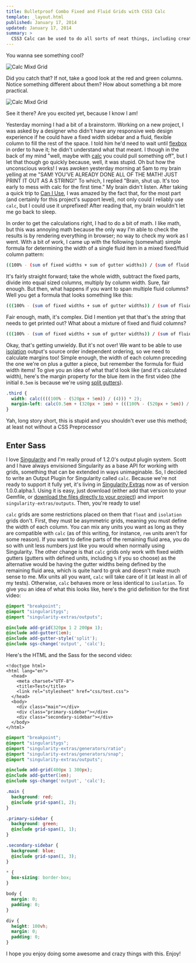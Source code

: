 ```yaml
---
title: Bulletproof Combo Fixed and Fluid Grids with CSS3 Calc
template: _layout.html
published: January 17, 2014
updated: January 17, 2014
summary: >
  CSS3 Calc can be used to do all sorts of neat things, including creating some fantastic advanced responsive grids. Oh yah, and a new Singularity output style to support it.
---
```

You wanna see something cool?

![Calc Mixd Grid](https://vimeo.com/84435424 "16-9")

Did you catch that? If not, take a good look at the red and green columns. Notice something different about them? How about something a bit more practical.

![Calc Mixd Grid](https://vimeo.com/84435488 "16-9")

See it there? Are you excited yet, because I know I am!

Yesterday morning I had a bit of a brainstorm. Working on a new project, I was asked by a designer who didn't have any responsive web design experience if he could have a fixed width sidebar and a fluid, flexible column to fill the rest of the space. I told him he'd need to wait until [flexbox](http://www.w3.org/TR/css3-flexbox/) in order to have it; he didn't understand what that meant. I though in the back of my mind "well, maybe with [calc](http://www.w3.org/TR/css3-values/#calc) you could pull something off", but I let that though go quickly because, well, it was stupid. Oh but how the unconscious works! I was awoken yesterday morning at 5am to my brain yelling at me "SAM! YOU'VE ALREADY DONE ALL OF THE MATH! JUST PRINT IT OUT AS A STRING!" To which, I replied "Brain, shut up. It's too early to mess with calc for the first time." My brain didn't listen. After taking a quick trip to [Can I Use](http://caniuse.com/calc), I was amazed by the fact that, for the most part (and certainly for this project's support level), not only could I reliably use `calc`, but I could use it unprefixed! After reading that, my brain wouldn't let me go back to sleep.

In order to get the calculations right, I had to do a bit of math. I like math, but this was annoying math because the only way I'm able to check the results is by rendering everything in browser; no way to check my work as I went. With a bit of work, I came up with the following (somewhat) simple formula for determining the width of a single fluid item in a mixed fixed/fluid column pattern:

```bash
((100% - (sum of fixed widths + sum of gutter widths)) / (sum of fluid width)) * (fluid column width)
```

It's fairly straight forward; take the whole width, subtract the fixed parts, divide into equal sized columns, multiply by column width. Sure, fair enough. But then, what happens if you want to span multiple fluid columns? Well you get a formula that looks something like this:

```bash
(((100% - (sum of fixed widths + sum of gutter widths)) / (sum of fluid width)) * (fluid column width) + (gutter width)) + (((100% - (sum of fixed widths + sum of column widths)) / (sum of fluid width)) * (fluid column width))
```

Fair enough, math, it's complex. Did I mention yet that that's the *string* that needs to get printed out? What about a mixture of fixed and fluid columns?

```bash
(((100% - (sum of fixed widths + sum of gutter widths)) / (sum of fluid width)) * (fluid column width) + (gutter width)) + (fixed width + gutter width) + (((100% - (sum of fixed widths + sum of column widths)) / (sum of fluid width)) * (fluid column width))
```


Okay, that's getting unwieldy. But it's not over! We want to be able to use [isolation](https://github.com/Team-Sass/Singularity/wiki/Output-Styles#isolation) output's source order independent ordering, so we need to calculate margins too! Simple enough, the width of each column preceding the one we're on plus a gutter a piece, but remember the formula for fluid width items! To give you an idea of what that'd look like (and it's calculated width), here's the margin property for the blue item in the first video (the initial `0.5em` is because we're using [split gutters](https://github.com/Team-Sass/Singularity/wiki/Creating-Grids#split-gutters)).

```scss
.third {
  width: calc((((100% - (520px + 5em)) / (4))) * 2);
  margin-left: calc(0.5em + (320px + 1em) + (((100% - (520px + 5em)) / (4)) * 1 + 1em));
}
```

Yah, long story short, this is stupid and you shouldn't ever use this method; at least not without a CSS Preprocessor

## Enter Sass

I love [Singularity](https://github.com/Team-Sass/Singularity/) and I'm really proud of 1.2.0's output plugin system. Scott and I have always envisioned Singularity as a base API for working with grids, something that can be extended in ways unimaginable. So, I decided to write an Output Plugin for Singularity called `calc`. Because we're not ready to support it fully yet, it's living in [Singularity Extras](https://github.com/Team-Sass/Singularity-extras) now as of version 1.0.0.alpha.1. Using it is easy, just download (either add that version to your Gemfile, or [download the files directly to your project](https://github.com/Team-Sass/Singularity-extras/releases/tag/1.0.0.alpha.1)) and import `singularity-extras/outputs`.  Then, you're ready to use!

`calc` grids are some restrictions placed on them that `float` and `isolation` grids don't. First, they must be asymmetric grids, meaning you must define the width of each column. You can mix any units you want as long as they are compatible with `calc` (as of this writing, for instance, `rem` units aren't for some reason). If you want to define parts of the remaining fluid area, you do so with unit less numbers just like you would when normally using Singularity. The other change is that `calc` grids only work with fixed width gutters (gutters with defined units, including `%` if you so choose) as the alternative would be having the gutter widths being defined by the remaining fluid area, which is quite hard to grok and doesn't make much sense to me. Mix units all you want, `calc` will take care of it (at least in all of my tests). Otherwise, `calc` behaves more or less identical to `isolation`. To give you an idea of what this looks like, here's the grid definition for the first video:

```scss
@import "breakpoint";
@import "singularitygs";
@import "singularity-extras/outputs";

@include add-grid(320px 1 2 200px 1);
@include add-gutter(1em);
@include add-gutter-style('split');
@include sgs-change('output', 'calc');
```

Here's the HTML and the Sass for the second video:

```markup
<!doctype html>
<html lang="en">
  <head>
    <meta charset="UTF-8">
    <title>Test</title>
    <link rel="stylesheet" href="css/test.css">
  </head>
  <body>
    <div class="main"></div>
    <div class="primary-sidebar"></div>
    <div class="secondary-sidebar"></div>
  </body>
</html>
```

```scss
@import "breakpoint";
@import "singularitygs";
@import "singularity-extras/generators/ratio";
@import "singularity-extras/generators/snap";
@import "singularity-extras/outputs";

@include add-grid(400px 1 300px);
@include add-gutter(1em);
@include sgs-change('output', 'calc');

.main {
  background: red;
  @include grid-span(1, 2);
}

.primary-sidebar {
  background: green;
  @include grid-span(1, 1);
}

.secondary-sidebar {
  background: blue;
  @include grid-span(1, 3);
}

* {
  box-sizing: border-box;
}

body {
  margin: 0;
  padding: 0;
}

div {
  height: 100vh;
  margin: 0;
  padding: 0;
}
```

I hope you enjoy doing some awesome and crazy things with this. Enjoy!
